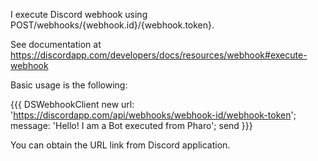 I execute Discord webhook using
POST/webhooks/{webhook.id}/{webhook.token}.

See documentation at https://discordapp.com/developers/docs/resources/webhook#execute-webhook

Basic usage is the following:

{{{
DSWebhookClient new 
	url: 'https://discordapp.com/api/webhooks/webhook-id/webhook-token';
	message: 'Hello! I am a Bot executed from Pharo';
	send
}}}

You can obtain the URL link from Discord application.